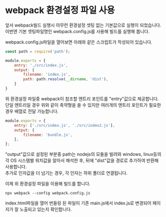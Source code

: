 # webpack 환경설정 파일 사용
앞서 webpack빌드 실행시 아무런 환경설정 셋팅 없는 기본값으로 실행이 되었습니다.  
이번엔 기본 셋팅파일명인 webpack.config.js를 사용해 빌드를 실행해 봅니다.

webpack.config.js파일을 열어보면 아래와 같은 스크립트가 작성되어 있습니다.
```javascript
const path = require('path');

module.exports = {
    entry: './src/index.js',
    output: {
        filename: 'index.js',
        path: path.resolve(__dirname, 'dist'),
    }
}
```
위 환경설정 파일중 webpack이 참조할 엔트리 포인트를 "entry"값으로 제공합니다.  
단일 엔트리일 경우 위와 같이 축약형을 쓸 수 있지만 여러개의 엔트리 포인트가 필요한 경우 배열로 전달 가능합니다.
```javascript
module.exports = {
    entry: ['./src/index.js', './src/index2.js'],
    output: {
        filename: 'bundle.js',
    },
};
```
"output"값으로 설정된 부분중 path는 nodejs의 모둘을 빌려와 windows, linux등의 각 OS 시스템별 위치값을 알아서 해석한 후, 뒤에 "dist"값을 경로로 추가하여 반환해 사용합니다.  
추가로 인자값을 더 넘기는 경우, 각 인자는 하위 폴더로 연결됩니다.

이제 위 환경설정 파일을 이용해 빌드를 합니다.
```
npx webpack --config webpack.config.js
```
index.html파일을 열어 번들링 된 파일이 기존 main.js에서 index.js로 변경되어 페이지가 잘 노출되고 있는지 확인합니다.